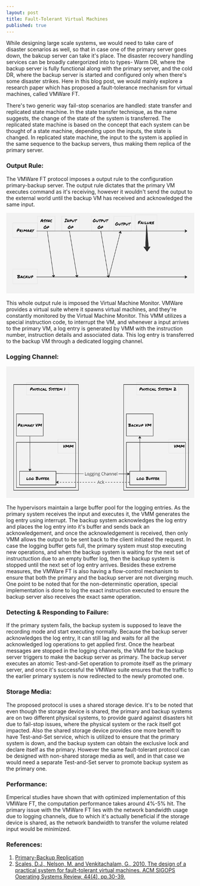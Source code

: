 ```yaml
---
layout: post
title: Fault-Tolerant Virtual Machines
published: true
---
```


While designing large scale systems, we would need to take care of disaster scenarios as well, so that in case one of the primary server goes down, the bakcup server can take it's place. The disaster recovery handling services can be broadly catergorized into to types- Warm DR, where the backup server is fully functional along with the primary server, and the cold DR, where the backup server is started and configured only when there's some disaster strikes. Here in this blog post, we would mainly explore a research paper which has proposed a fault-tolerance mechanism for virtual machines, called VMWare FT.

There's two generic way fail-stop scenarios are handled: state transfer and replicated state machine. In the state transfer technique, as the name suggests, the change of the state of the system is transferred. The replicated state machine is based on the concept that each system can be thought of a state machine, depending upon the inputs, the state is changed. In replicated state machine, the input to the system is applied in the same sequence to the backup servers, thus making them replica of the primary server.


### Output Rule:
The VMWare FT protocol imposes a output rule to the configuration primary-backup server. The output rule dictates that the primary VM executes command as it's receiving, however it wouldn't send the output to the external world until the backup VM has received and acknowledged the same input.

![](../images/gfs/vmwareFT_protocol.png)

This whole output rule is imposed the Virtual Machine Monitor. VMWare provides a virtual suite where it spawns virtual machines, and they're constantly monitored by the Virtual Machine Monitor. This VMM utilizes a special instruction code, to interrupt the VM, and whenever a input arrives to the primary VM, a log entry is generated by VMM with the instruction number, instruction details and associated data. This log entry is transferred to the backup VM through a dedicated logging channel.


### Logging Channel:

![](../images/gfs/vmwareFT_architecture.png)

The hypervisors maintain a large buffer pool for the logging entries. As the primary system receives the input and executes it, the VMM generates the log entry using interrupt. The backup system acknowledges the log entry and places the log entry into it's buffer and sends back an acknowledgement, and once the acknowledgement is received, then only VMM allows the output to be sent back to the client initiated the request. 
In case the logging buffer gets full, the primary system must stop executing new operations, and when the backup system is waiting for the next set of instructuction due to an empty buffer log, then the backup system is stopped until the next set of log entry arrives. Besides these extreme measures, the VMWare FT is also having a flow-control mechanism to ensure that both the primary and the backup server are not diverging much. One point to be noted that for the non-determinstic operation, special implementation is done to log the exact instruction executed to ensure the backup server also receives the exact same operation.


### Detecting & Responding to Failure:
If the primary system fails, the backup system is supposed to leave the recording mode and start executing normally. Because the backup server acknowledges the log entry, it can still lag and waits for all the acknowledged log operations to get applied first. Once the hearbeat messages are stopped in the logging channels, the VMM for the backup server triggers to make the backup server as primary. The backup server executes an atomic Test-and-Set operation to promote itself as the primary server, and once it's successful the VMWare suite ensures that the traffic to the earlier primary system is now redirected to the newly promoted one. 


### Storage Media:
The proposed protocol is uses a shared storage device. It's to be noted that even though the storage device is shared, the primary and backup systems are on two different physical systems, to provide guard against disasters hit due to fail-stop issues, where the physical system or the rack itself got impacted. Also the shared storage device provides one more beneift to have Test-and-Set service, which is utilized to ensure that the primary system is down, and the backup system can obtain the exclusive lock and declare itself as the primary. However the same fault-tolerant protocol can be designed with non-shared storage media as well, and in that case we would need a separate Test-and-Set server to promote backup system as the primary one.


### Performance:
Emperical studies have shown that with optimized implementation of this VMWare FT, the computation performance takes around 4%-5% hit. The primary issue with the VMWare FT lies with the network bandwidth usage due to logging channels, due to which it's actually beneficial if the storage device is shared, as the network bandwidth to transfer the volume related input would be minimized.

### References:
1. [Primary-Backup Replication](https://www.youtube.com/watch?v=M_teob23ZzY)
2. [Scales, D.J., Nelson, M. and Venkitachalam, G., 2010. The design of a practical system for fault-tolerant virtual machines. ACM SIGOPS Operating Systems Review, 44(4), pp.30-39.](https://users.cs.utah.edu/~stutsman/cs6450/public/papers/scales-vm.pdf)

